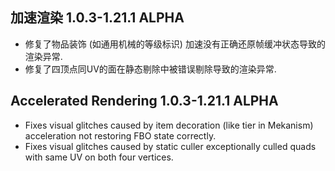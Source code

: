## 加速渲染 1.0.3-1.21.1 ALPHA
- 修复了物品装饰 (如通用机械的等级标识) 加速没有正确还原帧缓冲状态导致的渲染异常.
- 修复了四顶点同UV的面在静态剔除中被错误剔除导致的渲染异常.

## Accelerated Rendering 1.0.3-1.21.1 ALPHA
- Fixes visual glitches caused by item decoration (like tier in Mekanism) acceleration not restoring FBO state correctly.
- Fixes visual glitches caused by static culler exceptionally culled quads with same UV on both four vertices.